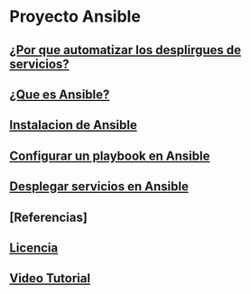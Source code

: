 # Proyecto Ansible
## [¿Por que automatizar los desplirgues de servicios?](https://github.com/luradur094/Ansible/blob/main/modulo1.md)
## [¿Que es Ansible?](https://github.com/luradur094/Ansible/blob/main/modulo2.md)
## [Instalacion de Ansible](https://github.com/luradur094/Ansible/blob/main/modulo3.md)
## [Configurar un playbook en Ansible](https://github.com/luradur094/Ansible/blob/main/modulo4.md)
## [Desplegar servicios en Ansible](https://github.com/luradur094/Ansible/blob/main/modulo5.md)
## [Referencias]
## [Licencia](https://github.com/luradur094/Ansible/blob/main/licencia.md)
## [Video Tutorial](https://github.com/luradur094/Ansible/blob/main/video.md)
